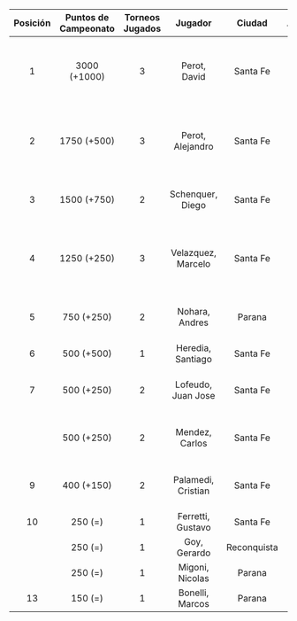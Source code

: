 |  Posición  |  Puntos de Campeonato  |  Torneos Jugados  |      Jugador       |   Ciudad    |  Afiliación  |            Puntos sumados            |
|:----------:|:----------------------:|:-----------------:|:------------------:|:-----------:|:------------:|:------------------------------------:|
|     1      |      3000 (+1000)      |         3         |    Perot, David    |  Santa Fe   |   Atemeli    | 1000 (T03) + 1000 (T02) + 1000 (T01) |
|     2      |      1750 (+500)       |         3         |  Perot, Alejandro  |  Santa Fe   |   Atemeli    |  750 (T02) + 500 (T03) + 500 (T01)   |
|     3      |      1500 (+750)       |         2         |  Schenquer, Diego  |  Santa Fe   |   Atemeli    |        750 (T03) + 750 (T01)         |
|     4      |      1250 (+250)       |         3         | Velazquez, Marcelo |  Santa Fe   |   AteMeLi    |  500 (T02) + 500 (T01) + 250 (T03)   |
|     5      |       750 (+250)       |         2         |   Nohara, Andres   |   Parana    |              |        500 (T02) + 250 (T03)         |
|     6      |       500 (+500)       |         1         | Heredia, Santiago  |  Santa Fe   |   Atemeli    |              500 (T03)               |
|     7      |       500 (+250)       |         2         | Lofeudo, Juan Jose |  Santa Fe   |   Atemeli    |        250 (T03) + 250 (T01)         |
|            |       500 (+250)       |         2         |   Mendez, Carlos   |  Santa Fe   |   Atemeli    |        250 (T03) + 250 (T02)         |
|     9      |       400 (+150)       |         2         | Palamedi, Cristian |  Santa Fe   |   Atemeli    |        250 (T02) + 150 (T03)         |
|     10     |        250 (=)         |         1         | Ferretti, Gustavo  |  Santa Fe   |   Atemeli    |              250 (T01)               |
|            |        250 (=)         |         1         |    Goy, Gerardo    | Reconquista |    ATMAR     |              250 (T02)               |
|            |        250 (=)         |         1         |  Migoni, Nicolas   |   Parana    |   Aspatem    |              250 (T02)               |
|     13     |        150 (=)         |         1         |  Bonelli, Marcos   |   Parana    |   Aspatem    |              150 (T02)               |